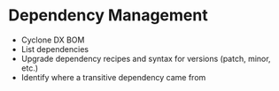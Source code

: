 # Dependency Management

* Cyclone DX BOM
* List dependencies
* Upgrade dependency recipes and syntax for versions \(patch, minor, etc.\)
* Identify where a transitive dependency came from


